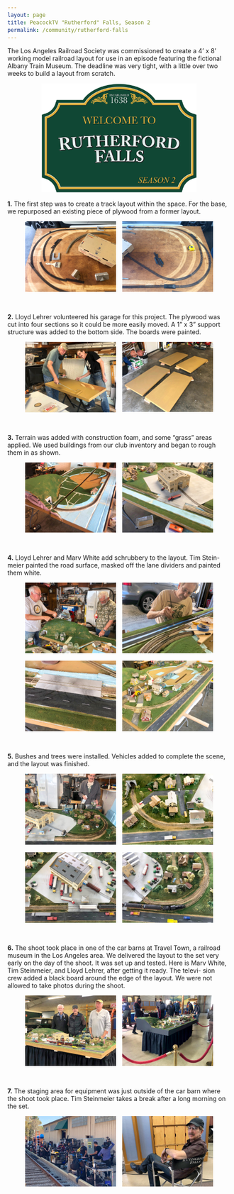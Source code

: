 ```yaml
---
layout: page
title: PeacockTV "Rutherford" Falls, Season 2
permalink: /community/rutherford-falls
---
```


The Los Angeles Railroad Society was commissioned to create a 4’ x 8’ working model railroad layout for use in an episode featuring the fictional Albany Train Museum. The deadline was very tight, with a little over two weeks to build a layout from scratch.

<figure>
  <div style="display: flex; align-items: center; justify-content: center">
    <a href="/assets/images/community/rutherford-falls/logo.png">
      <img src="/assets/images/community/rutherford-falls/logo.png" alt="Rutherford Falls Logo" width="350">
    </a>
  </div>
</figure>

<p>
  <strong class="red">1.</strong>
  The first step was to create a track layout within the space. For the base, we repurposed an existing piece of plywood from a former layout.
</p>
<figure>
  <div style="display:flex">
    <div style="flex: 1.285; margin: 0 0.5em 0 0" class="red-border">
      <a href="/assets/images/community/rutherford-falls/01.jpg">
        <img src="/assets/images/community/rutherford-falls/01.jpg" alt="Rutherford Falls">
      </a>
    </div>
    <div style="flex: 1.287; margin: 0 0 0 0.5em" class="red-border">
      <a href="/assets/images/community/rutherford-falls/02.jpg">
        <img src="/assets/images/community/rutherford-falls/02.jpg" alt="Rutherford Falls">
      </a>
    </div>
  </div>
</figure>
<br>

<p>
  <strong class="red">2.</strong>
  Lloyd Lehrer volunteered his garage for this project. The plywood was cut into four sections so it could be more easily moved. A 1” x 3” support structure was added to the bottom side. The boards were painted.
</p>
<figure>
  <div style="display:flex">
    <div style="flex: 1.29278; margin: 0 0.5em 0 0" class="red-border">
      <a href="/assets/images/community/rutherford-falls/03.jpg">
        <img src="/assets/images/community/rutherford-falls/03.jpg" alt="Rutherford Falls">
      </a>
    </div>
    <div style="flex: 1.29585; margin: 0 0 0 0.5em" class="red-border">
      <a href="/assets/images/community/rutherford-falls/04.jpg">
        <img src="/assets/images/community/rutherford-falls/04.jpg" alt="Rutherford Falls">
      </a>
    </div>
  </div>
</figure>
<br>

<p>
  <strong class="red">3.</strong>
  Terrain was added with construction foam, and some “grass” areas applied. We used buildings from our club inventory and began to rough them in as shown.
</p>
<figure>
  <div style="display:flex">
    <div style="flex: 1.2891; margin: 0 0.5em 0 0" class="red-border">
      <a href="/assets/images/community/rutherford-falls/05.jpg">
        <img src="/assets/images/community/rutherford-falls/05.jpg" alt="Rutherford Falls">
      </a>
    </div>
    <div style="flex: 1.2923; margin: 0 0 0 0.5em" class="red-border">
      <a href="/assets/images/community/rutherford-falls/06.jpg">
        <img src="/assets/images/community/rutherford-falls/06.jpg" alt="Rutherford Falls">
      </a>
    </div>
  </div>
</figure>
<br>

<p>
  <strong class="red">4.</strong>
  Lloyd Lehrer and Marv White add schrubbery to the layout. Tim Stein- meier painted the road surface, masked off the lane dividers and painted them white.
</p>
<figure>
  <div style="display:flex">
    <div style="flex: 1.29217; margin: 0 0.5em 0 0" class="red-border">
      <a href="/assets/images/community/rutherford-falls/07.jpg">
        <img src="/assets/images/community/rutherford-falls/07.jpg" alt="Rutherford Falls">
      </a>
    </div>
    <div style="flex: 1.28735; margin: 0 0 0 0.5em" class="red-border">
      <a href="/assets/images/community/rutherford-falls/08.jpg">
        <img src="/assets/images/community/rutherford-falls/08.jpg" alt="Rutherford Falls">
      </a>
    </div>
  </div>
</figure>
<figure>
  <div style="display:flex">
    <div style="flex: 1.28643; margin: 0 0.5em 0 0" class="red-border">
      <a href="/assets/images/community/rutherford-falls/09.jpg">
        <img src="/assets/images/community/rutherford-falls/09.jpg" alt="Rutherford Falls">
      </a>
    </div>
    <div style="flex: 1.28691; margin: 0 0 0 0.5em" class="red-border">
      <a href="/assets/images/community/rutherford-falls/10.jpg">
        <img src="/assets/images/community/rutherford-falls/10.jpg" alt="Rutherford Falls">
      </a>
    </div>
  </div>
</figure>
<br>

<p>
  <strong class="red">5.</strong>
  Bushes and trees were installed. Vehicles added to complete the scene, and the layout was finished.
</p>
<figure>
  <div style="display:flex">
    <div style="flex: 1.28663; margin: 0 0.5em 0 0" class="red-border">
      <a href="/assets/images/community/rutherford-falls/11.jpg">
        <img src="/assets/images/community/rutherford-falls/11.jpg" alt="Rutherford Falls">
      </a>
    </div>
    <div style="flex: 1.28651; margin: 0 0 0 0.5em" class="red-border">
      <a href="/assets/images/community/rutherford-falls/12.jpg">
        <img src="/assets/images/community/rutherford-falls/12.jpg" alt="Rutherford Falls">
      </a>
    </div>
  </div>
</figure>
<figure>
  <div style="display:flex">
    <div style="flex: 1.28629; margin: 0 0.5em 0 0" class="red-border">
      <a href="/assets/images/community/rutherford-falls/13.jpg">
        <img src="/assets/images/community/rutherford-falls/13.jpg" alt="Rutherford Falls">
      </a>
    </div>
    <div style="flex: 1.28662; margin: 0 0 0 0.5em" class="red-border">
      <a href="/assets/images/community/rutherford-falls/14.jpg">
        <img src="/assets/images/community/rutherford-falls/14.jpg" alt="Rutherford Falls">
      </a>
    </div>
  </div>
</figure>
<br>

<p>
  <strong class="red">6.</strong>
  The shoot took place in one of the car barns at Travel Town, a railroad museum in the Los Angeles area. We delivered the layout to the set very early on the day of the shoot. It was set up and tested. Here is Marv White, Tim Steinmeier, and Lloyd Lehrer, after getting it ready. The televi- sion crew added a black board around the edge of the layout. We were not allowed to take photos during the shoot.
</p>
<figure>
  <div style="display:flex">
    <div style="flex: 1.28685; margin: 0 0.5em 0 0" class="red-border">
      <a href="/assets/images/community/rutherford-falls/15.jpg">
        <img src="/assets/images/community/rutherford-falls/15.jpg" alt="Rutherford Falls">
      </a>
    </div>
    <div style="flex: 1.28674; margin: 0 0 0 0.5em" class="red-border">
      <a href="/assets/images/community/rutherford-falls/16.jpg">
        <img src="/assets/images/community/rutherford-falls/16.jpg" alt="Rutherford Falls">
      </a>
    </div>
  </div>
</figure>
<br>

<p>
  <strong class="red">7.</strong>
  The staging area for equipment was just outside of the car barn where the shoot took place. Tim Steinmeier takes a break after a long morning on the set.
</p>
<figure>
  <div style="display:flex">
    <div style="flex: 1.28656; margin: 0 0.5em 0 0" class="red-border">
      <a href="/assets/images/community/rutherford-falls/17.jpg">
        <img src="/assets/images/community/rutherford-falls/17.jpg" alt="Rutherford Falls">
      </a>
    </div>
    <div style="flex: 1.28698; margin: 0 0 0 0.5em" class="red-border">
      <a href="/assets/images/community/rutherford-falls/18.jpg">
        <img src="/assets/images/community/rutherford-falls/18.jpg" alt="Rutherford Falls">
      </a>
    </div>
  </div>
</figure>
<br>
